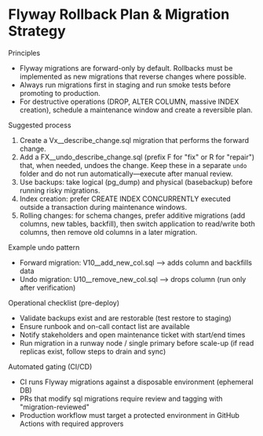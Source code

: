 
Flyway Rollback Plan & Migration Strategy
========================================

Principles
- Flyway migrations are forward-only by default. Rollbacks must be implemented as new migrations that reverse changes where possible.
- Always run migrations first in staging and run smoke tests before promoting to production.
- For destructive operations (DROP, ALTER COLUMN, massive INDEX creation), schedule a maintenance window and create a reversible plan.

Suggested process
1. Create a Vx__describe_change.sql migration that performs the forward change.
2. Add a FX__undo_describe_change.sql (prefix F for "fix" or R for "repair") that, when needed, undoes the change. Keep these in a separate `undo` folder and do not run automatically—execute after manual review.
3. Use backups: take logical (pg_dump) and physical (basebackup) before running risky migrations.
4. Index creation: prefer CREATE INDEX CONCURRENTLY executed outside a transaction during maintenance windows.
5. Rolling changes: for schema changes, prefer additive migrations (add columns, new tables, backfill), then switch application to read/write both columns, then remove old columns in a later migration.

Example undo pattern
- Forward migration: V10__add_new_col.sql —> adds column and backfills data
- Undo migration: U10__remove_new_col.sql —> drops column (run only after verification)

Operational checklist (pre-deploy)
- Validate backups exist and are restorable (test restore to staging)
- Ensure runbook and on-call contact list are available
- Notify stakeholders and open maintenance ticket with start/end times
- Run migration in a runway node / single primary before scale-up (if read replicas exist, follow steps to drain and sync)

Automated gating (CI/CD)
- CI runs Flyway migrations against a disposable environment (ephemeral DB)
- PRs that modify sql migrations require review and tagging with "migration-reviewed"
- Production workflow must target a protected environment in GitHub Actions with required approvers
